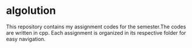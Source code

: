 # algolution
This repository contains my assignment codes for the semester.The codes are written in cpp. Each assignment is organized in its respective folder for easy navigation.

